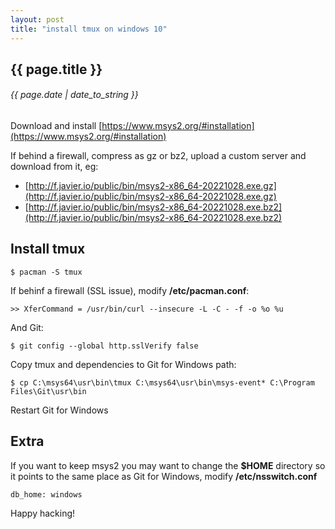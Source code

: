 ```yaml
---
layout: post
title: "install tmux on windows 10"
---
```


## {{ page.title }}

###### {{ page.date | date_to_string }}

Download and install [https://www.msys2.org/#installation](https://www.msys2.org/#installation)

If behind a firewall, compress as gz or bz2, upload a custom server and download from it, eg:

  - [http://f.javier.io/public/bin/msys2-x86_64-20221028.exe.gz](http://f.javier.io/public/bin/msys2-x86_64-20221028.exe.gz)
  - [http://f.javier.io/public/bin/msys2-x86_64-20221028.exe.bz2](http://f.javier.io/public/bin/msys2-x86_64-20221028.exe.bz2)

## Install tmux

    $ pacman -S tmux

If behinf a firewall (SSL issue), modify **/etc/pacman.conf**:

    >> XferCommand = /usr/bin/curl --insecure -L -C - -f -o %o %u

And Git:

    $ git config --global http.sslVerify false

Copy tmux and dependencies to Git for Windows path:

    $ cp C:\msys64\usr\bin\tmux C:\msys64\usr\bin\msys-event* C:\Program Files\Git\usr\bin
    
Restart Git for Windows

## Extra

If you want to keep msys2 you may want to change the **$HOME** directory so it points to the same place as Git for Windows, modify **/etc/nsswitch.conf**

    db_home: windows

Happy hacking!
